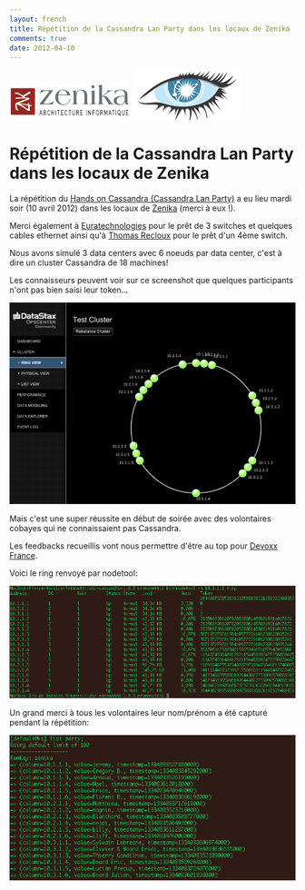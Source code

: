 ```yaml
---
layout: french
title: Répétition de la Cassandra Lan Party dans les locaux de Zenika 
comments: true
date: 2012-04-10
---
```


<img src="/images/partners/logo-zenika.gif"/>
<img src="/images/blog/cassandra-logo.png"/>

# Répétition de la Cassandra Lan Party dans les locaux de Zenika

La répétition du <a href="http://www.devoxx.fr/display/FR12/Hands+on+Cassandra">Hands on Cassandra (Cassandra Lan Party)</a> a eu lieu mardi soir (10 avril 2012) dans les locaux de <a href="http://www.zenika.fr">Zenika</a> (merci à eux !).

Merci également à <a href="http://www.euratechnologies.com/">Euratechnologies</a> pour le prêt de 3 switches et quelques cables ethernet ainsi qu'à <a href="http://www.twitter.com/thomasrecloux">Thomas Recloux</a> pour le prêt d'un 4ème switch.

Nous avons simulé 3 data centers avec 6 noeuds par data center, c'est à dire un cluster Cassandra de 18 machines!

Les connaisseurs peuvent voir sur ce screenshot que quelques participants n'ont pas bien saisi leur token... 

<img src="/images/blog/cassandra-lan-party-repetition-opscenter.png"/>

Mais c'est une super réussite en début de soirée avec des volontaires cobayes qui ne connaissaient pas Cassandra.

Les feedbacks recueillis vont nous permettre d'être au top pour <a href="http://devoxx.fr">Devoxx France</a>.

Voici le ring renvoyé par nodetool:

<img src="/images/blog/cassandra-lan-party-repetition-ring.png"/>

Un grand merci à tous les volontaires leur nom/prénom a été capturé pendant la répétition:

<img src="/images/blog/cassandra-lan-party-repetition-participants.png"/>


